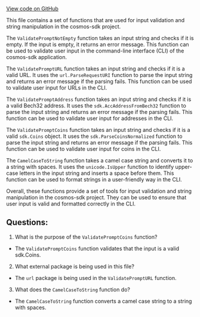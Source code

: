 [View code on GitHub](https://github.com/cosmos/cosmos-sdk.git/client/prompts.go)

This file contains a set of functions that are used for input validation and string manipulation in the cosmos-sdk project. 

The `ValidatePromptNotEmpty` function takes an input string and checks if it is empty. If the input is empty, it returns an error message. This function can be used to validate user input in the command-line interface (CLI) of the cosmos-sdk application.

The `ValidatePromptURL` function takes an input string and checks if it is a valid URL. It uses the `url.ParseRequestURI` function to parse the input string and returns an error message if the parsing fails. This function can be used to validate user input for URLs in the CLI.

The `ValidatePromptAddress` function takes an input string and checks if it is a valid Bech32 address. It uses the `sdk.AccAddressFromBech32` function to parse the input string and returns an error message if the parsing fails. This function can be used to validate user input for addresses in the CLI.

The `ValidatePromptCoins` function takes an input string and checks if it is a valid `sdk.Coins` object. It uses the `sdk.ParseCoinsNormalized` function to parse the input string and returns an error message if the parsing fails. This function can be used to validate user input for coins in the CLI.

The `CamelCaseToString` function takes a camel case string and converts it to a string with spaces. It uses the `unicode.IsUpper` function to identify upper-case letters in the input string and inserts a space before them. This function can be used to format strings in a user-friendly way in the CLI.

Overall, these functions provide a set of tools for input validation and string manipulation in the cosmos-sdk project. They can be used to ensure that user input is valid and formatted correctly in the CLI.
## Questions: 
 1. What is the purpose of the `ValidatePromptCoins` function?
- The `ValidatePromptCoins` function validates that the input is a valid sdk.Coins.

2. What external package is being used in this file?
- The `url` package is being used in the `ValidatePromptURL` function.

3. What does the `CamelCaseToString` function do?
- The `CamelCaseToString` function converts a camel case string to a string with spaces.